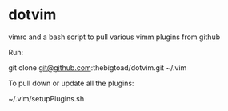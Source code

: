# dotvim
vimrc and a bash script to pull various vimm plugins from github

Run:

  git clone git@github.com:thebigtoad/dotvim.git ~/.vim
  
To pull down or update all the plugins:

  ~/.vim/setupPlugins.sh
